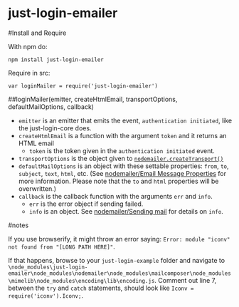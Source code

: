 just-login-emailer
==================

#Install and Require

With npm do: 
	
	npm install just-login-emailer

Require in src:

	var loginMailer = require('just-login-emailer')

##loginMailer(emitter, createHtmlEmail, transportOptions, defaultMailOptions, callback)

- `emitter` is an emitter that emits the event, `authentication initiated`, like the just-login-core does.
- `createHtmlEmail` is a function with the argument `token` and it returns an HTML email
	- `token` is the token given in the `authentication initiated` event.
- `transportOptions` is the object given to [`nodemailer.createTransport()`](https://github.com/andris9/Nodemailer#tldr-usage-example)
- `defaultMailOptions` is an object with these settable properties: `from`, `to`, `subject`, `text`, `html`, etc. (See [nodemailer/Email Message Properties](https://github.com/andris9/Nodemailer#e-mail-message-fields) for more information. Please note that the `to` and `html` properties will be overwritten.)
- `callback` is the callback function with the arguments `err` and `info`.
	- `err` is the error object if sending failed.
	- `info` is an object. See [nodemailer/Sending mail](https://github.com/andris9/Nodemailer#sending-mail) for details on `info`.

#notes

If you use browserify, it might throw an error saying: `Error: module "iconv" not found from "[LONG PATH HERE]"`.

If that happens, browse to your `just-login-example` folder and navigate to `\node_modules\just-login-emailer\node_modules\nodemailer\node_modules\mailcomposer\node_modules\mimelib\node_modules\encoding\lib\encoding.js`. Comment out line 7, between the `try` and `catch` statements, should look like `Iconv = require('iconv').Iconv;`.